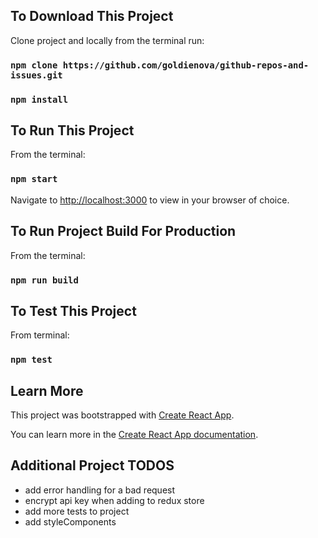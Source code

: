 ## To Download This Project
Clone project and locally from the terminal run:

###  `npm clone https://github.com/goldienova/github-repos-and-issues.git`
### `npm install`

## To Run This Project
From the terminal:
### `npm start`
Navigate to [http://localhost:3000](http://localhost:3000) to view in your browser of choice.

## To Run Project Build For Production
From the terminal:
### `npm run build`

## To Test This Project
From terminal:
### `npm test`

## Learn More

This project was bootstrapped with [Create React App](https://github.com/facebook/create-react-app).

You can learn more in the [Create React App documentation](https://facebook.github.io/create-react-app/docs/getting-started).

## Additional Project TODOS

* add error handling for a bad request
* encrypt api key when adding to redux store
* add more tests to project
* add styleComponents
